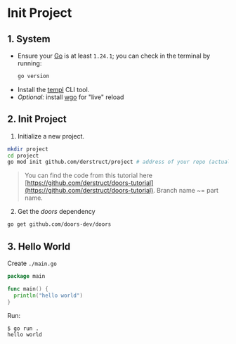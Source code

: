 # Init Project

## 1. System

* Ensure your [Go](https://go.dev/) is at least `1.24.1`; you can check in the terminal by running:

  ```bash
  go version
  ```

- Install the [templ](https://templ.guide/quick-start/installation) CLI tool.
- *Optional:* install [wgo](https://github.com/bokwoon95/wgo) for "live" reload 

##  2. Init Project

1. Initialize a new project.

```bash
mkdir project
cd project
go mod init github.com/derstruct/project # address of your repo (actually can be anything)
```

> You can find the code from this tutorial here [https://github.com/derstruct/doors-tutorial](https://github.com/derstruct/doors-tutorial). Branch name ~= part name.

2. Get the *doors* dependency

```bash
go get github.com/doors-dev/doors
```

## 3. Hello World

Create `./main.go`

```go
package main

func main() {
  println("hello world")
}

```

Run:

```bash
$ go run .
hello world
```

